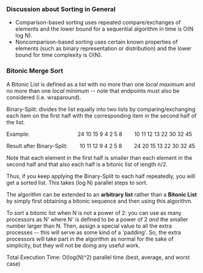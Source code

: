 ### Discussion about Sorting in General ###
* Comparison-based sorting uses repeated compare/exchanges of elements and the lower bound for a sequential algorithm in time is O(N log N).
* Noncomparison-based sorting uses certain known properties of elements (such as binary representation or distribution) and the lower bound for time complexity is O(N).

### Bitonic Merge Sort ###
A Bitonic List is defined as a list with no more than one *local maximum* and no more than one *local minimum* -- note that endpoints must also be considered (i.e. wraparound).

Binary-Split: divides the list equally into two lists by comparing/exchanging each item on the first half with the corresponding item in the second half of the list.

Example: 					&nbsp;&nbsp;&nbsp;&nbsp;&nbsp;&nbsp;&nbsp;&nbsp;&nbsp;&nbsp;&nbsp;&nbsp;&nbsp;&nbsp;&nbsp;&nbsp;&nbsp;&nbsp;&nbsp;&nbsp;&nbsp;&nbsp;&nbsp;&nbsp;&nbsp;&nbsp;&nbsp;&nbsp;&nbsp;&nbsp; 24  10  15  9  4  2  5  8 	&nbsp;&nbsp;&nbsp;&nbsp;&nbsp;&nbsp; 10  11  12  13  22  30  32  45

Result after Binary-Split:  &nbsp;&nbsp;&nbsp;&nbsp;&nbsp;&nbsp; 10  11  12  9  4  2  5  8 	&nbsp;&nbsp;&nbsp;&nbsp;&nbsp;&nbsp; 24  20  15  13  22  30  32  45

Note that each element in the first half is smaller than each element in the second half and that also each half is a bitonic list of length n/2.

Thus, if you keep applying the Binary-Split to each half repeatedly, you will get a sorted list.  This takes (log N) parallel steps to sort.

The algorithm can be extended to an **arbitrary list** rather than a **Bitonic List** by simply first obtaining a bitonic sequence and then using this algorithm.

To sort a bitonic list when N is not a power of 2: you can use as many processors as N' where N' is defined to be a power of 2 *and* the smaller number larger than N. Then, assign a special value to all the extra processes -- this will serve as some kind of a 'padding'. So, the extra processors will take part in the algorithm as normal for the sake of simplicity, but they will not be doing any useful work.

Total Execution Time: O(log(N)^2) parallel time (best, average, and worst case)